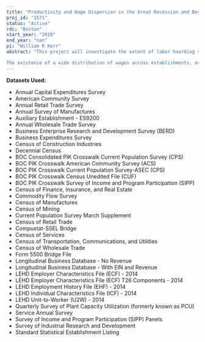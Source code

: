 ```yaml
---
title: "Productivity and Wage Dispersion in the Great Recession and Beyond"
proj_id: "1571"
status: "Active"
rdc: "Boston"
start_year: "2019"
end_year: "nan"
pi: "William R Kerr"
abstract: "This project will investigate the extent of labor hoarding versus productivity change by establishments and firms during the Great Recession, and differences in responses compared to prior recessions and across sectors. The first part analyses the response of firms and establishments to the changes in total industry demand during the Great Recession and subsequent recovery. We will also contrast job loss and closure between firms that invest heavily in intangible capital, such as R&D, and those that invest less. Our analysis of the Census data prior to the GR showed a huge widening of the distribution of average wages of firms and of establishments in the same firm. We will assess whether there is greater heterogeneity in employment responses among firms and establishments within firms than in the past, and the characteristics of the observed heterogeneity. A novel feature is that we will add measures of occupational status and human capital to the establishments. Using measures of sales, capital input, employment, material inputs and wages we plan to look more carefully into the productivity dispersion, employment and wage dispersion across establishments in general. First we want to establish and analyze the rent sharing behavior of firms. We will develop this literature further, providing estimates of rent sharing for different types of employees, both in terms of occupation, gender and in terms of educational level.

The existence of a wide distribution of wages across establishments, even for the same worker, raises questions of the performance of the labor market, and why market forces do not work to eliminate these wage differentials. The behavior of employers thus seems to indicate that there are large frictions in labor markets. One way of studying such frictions is to study job-to-job transitions. We plan to study the relationship between the wage distribution across establishments and job-to-job transitions over time and between different types of workers. Furthermore, worker flows across firms and establishments create direct connections between various organizational units. These connections provide possible avenues for information flows and spillovers between firms. We will study the interconnectedness between firms and establishments as means of both knowledge transfer and as instruments for measuring the competitiveness of the economy. "
---
```


**Datasets Used:**

  - Annual Capital Expenditures Survey 
  - American Community Survey 
  - Annual Retail Trade Survey 
  - Annual Survey of Manufactures 
  - Auxiliary Establishment - ES9200 
  - Annual Wholesale Trade Survey 
  - Business Enterprise Research and Development Survey (BERD) 
  - Business Expenditures Survey 
  - Census of Construction Industries 
  - Decennial Census 
  - BOC Consolidated PIK Crosswalk Current Population Survey (CPS) 
  - BOC PIK Crosswalk American Community Survey (ACS) 
  - BOC PIK Crosswalk Current Population Survey-ASEC (CPS) 
  - BOC PIK Crosswalk Census Unedited File (CUF) 
  - BOC PIK Crosswalk Survey of Income and Program Participation (SIPP) 
  - Census of Finance, Insurance, and Real Estate 
  - Commodity Flow Survey 
  - Census of Manufactures 
  - Census of Mining 
  - Current Population Survey March Supplement 
  - Census of Retail Trade 
  - Compustat-SSEL Bridge 
  - Census of Services 
  - Census of Transportation, Communications, and Utilities 
  - Census of Wholesale Trade 
  - Form 5500 Bridge File 
  - Longitudinal Business Database - No Revenue 
  - Longitudinal Business Database - With EIN and Revenue 
  - LEHD Employer Characteristics File (ECF) - 2014 
  - LEHD Employer Characteristics File (ECF) T26 Components - 2014 
  - LEHD Employment History File (EHF) - 2014 
  - LEHD Individual Characteristics File (ICF) - 2014 
  - LEHD Unit-to-Worker (U2W) - 2014 
  - Quarterly Survey of Plant Capacity Utilization (formerly known as PCU) 
  - Service Annual Survey 
  - Survey of Income and Program Participation (SIPP) Panels 
  - Survey of Industrial Research and Development 
  - Standard Statistical Establishment Listing 

